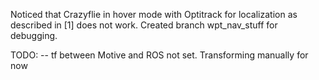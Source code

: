 Noticed that Crazyflie in hover mode with Optitrack for localization as described in [1] does not work. Created branch wpt_nav_stuff for debugging. 

TODO:
-- tf between Motive and ROS not set. Transforming manually for now